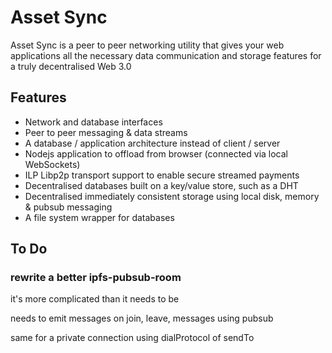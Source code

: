 # Asset Sync

Asset Sync is a peer to peer networking utility that gives your web applications all the necessary data communication and storage features for a truly decentralised Web 3.0

## Features

- Network and database interfaces
- Peer to peer messaging & data streams
- A database / application architecture instead of client / server
- Nodejs application to offload from browser (connected via local WebSockets)
- ILP Libp2p transport support to enable secure streamed payments
- Decentralised databases built on a key/value store, such as a DHT
- Decentralised immediately consistent storage using local disk, memory & pubsub messaging
- A file system wrapper for databases

## To Do

### rewrite a better ipfs-pubsub-room

it's more complicated than it needs to be

needs to emit messages on join, leave, messages using pubsub

same for a private connection using dialProtocol of sendTo